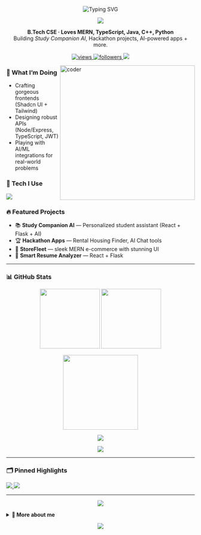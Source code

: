 <!-- Profile README for amiteshx08 -->
<!-- Tip: This repo must be named exactly your username: amiteshx08 -->

<!-- Hero Typing Animation -->
<p align="center">
  <img src="https://readme-typing-svg.demolab.com?font=Geist+Mono&pause=1200&width=800&lines=Hey%2C+I'm+Amitesh+Harsh+Lal+%F0%9F%91%8B;Full-Stack+Developer+%7C+MERN++%26++TypeScript;Clean+UI%2C+Scalable+Backends%2C+Real+Impact;Always+building+%26+shipping+awesome+things" alt="Typing SVG" />
</p>

<p align="center">
  <img src="https://capsule-render.vercel.app/api?type=waving&height=120&color=0:6EE7B7,50:3B82F6,100:A855F7&text=%20Amitesh%20Harsh%20Lal%20&fontAlign=50&fontColor=ffffff&section=header"/>
</p>

<!-- Quick Intro -->
<p align="center">
  <b>B.Tech CSE · Loves MERN, TypeScript, Java, C++, Python</b>
  <br>
  Building <i>Study Companion AI</i>, Hackathon projects, AI-powered apps + more.
</p>

<!-- Badges -->
<p align="center">
  <a href="https://github.com/amiteshx08">
    <img src="https://komarev.com/ghpvc/?username=amiteshx08&style=for-the-badge&label=VISITORS" alt="views"/>
  </a>
  <a href="https://github.com/amiteshx08?tab=followers">
    <img src="https://img.shields.io/github/followers/amiteshx08?logo=github&style=for-the-badge" alt="followers"/>
  </a>
  <img src="https://img.shields.io/badge/Ship%20It-%F0%9F%9A%80-blueviolet?style=for-the-badge" />
</p>

<!-- Right GIF -->
<img align="right" alt="coder" width="360" src="https://media.giphy.com/media/v1.Y2lkPTc5MGI3NjExdDY2ODJtazZ4Z2F6M2h6N3BwN3RjNnNhc3htbG9lMjU2cHRyNmw2dCZlcD12MV9naWZzX3NlYXJjaCZjdD1n/du3J3cXyzhj75IOgvA/giphy.gif"/>

### 🚀 What I’m Doing
- Crafting gorgeous frontends (Shadcn UI + Tailwind)  
- Designing robust APIs (Node/Express, TypeScript, JWT)  
- Playing with AI/ML integrations for real-world problems  

### 🧰 Tech I Use
<p>
  <img src="https://skillicons.dev/icons?i=html,css,js,ts,react,nextjs,nodejs,express,mongodb,redux,tailwind,bootstrap,python,java,cpp,mysql,git,github,postman,vercel,aws" />
</p>

### 🔥 Featured Projects
- 📚 <b>Study Companion AI</b> — Personalized student assistant (React + Flask + AI)  
- 🏆 <b>Hackathon Apps</b> — Rental Housing Finder, AI Chat tools  
- 🛒 <b>StoreFleet</b> — sleek MERN e-commerce with stunning UI  
- 📄 <b>Smart Resume Analyzer</b> — React + Flask  

---

### 📊 GitHub Stats
<p align="center">
  <img height="160" src="https://github-readme-stats.vercel.app/api?username=amiteshx08&show_icons=true&rank_icon=github&theme=transparent" />
  <img height="160" src="https://streak-stats.demolab.com?user=amiteshx08&theme=transparent" />
</p>
<p align="center">
  <img height="200" src="https://github-readme-stats.vercel.app/api/top-langs/?username=amiteshx08&layout=compact&langs_count=10&theme=transparent" />
</p>

<!-- Trophies -->
<p align="center">
  <img src="https://github-profile-trophy.vercel.app/?username=amiteshx08&theme=onedark&row=1&column=7&margin-w=10&margin-h=10" />
</p>

<!-- Activity Graph -->
<p align="center">
  <img src="https://github-readme-activity-graph.vercel.app/graph?username=amiteshx08&radius=8&area=true&hide_border=true&bg_color=ffffff00&color=7c3aed&line=3b82f6&point=10b981" />
</p>

---

### 🗂 Pinned Highlights
<p align="left">
  <a href="https://github.com/amiteshx08/Study-Companion-AI">
    <img src="https://github-readme-stats.vercel.app/api/pin/?username=amiteshx08&repo=Study_Buddy_College_Project&theme=transparent" />
  </a>
  <a href="https://github.com/amiteshx08/Blogify">
    <img src="https://github-readme-stats.vercel.app/api/pin/?username=amiteshx08&repo=Blogify&theme=transparent" />
  </a>
</p>

---

<!-- Extra Animation: Contributions Snake -->
<p align="center">
  <img src=![Snake animation](https://raw.githubusercontent.com/amiteshx08/amiteshx08/output/github-contribution-grid-snake.svg)
" />
</p>

<details>
<summary><b>🧩 More about me</b></summary>

- 💼 Targeting top developer roles post-placement season  
- 🧪 Loves clean architecture, problem solving & AI integration  
- 🤝 Open to collabs on MERN, Next.js, AI/ML projects  
- ✉ Reach me: <b>amiteshharshlal@gmail.com</b>
</details>

<p align="center">
  <img src="https://capsule-render.vercel.app/api?type=waving&height=120&color=0:A855F7,50:3B82F6,100:6EE7B7&section=footer"/>
</p>
